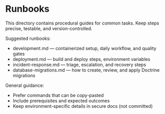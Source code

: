 # Runbooks

This directory contains procedural guides for common tasks. Keep steps precise, testable, and version-controlled.

Suggested runbooks:
- development.md — containerized setup, daily workflow, and quality gates
- deployment.md — build and deploy steps, environment variables
- incident-response.md — triage, escalation, and recovery steps
- database-migrations.md — how to create, review, and apply Doctrine migrations

General guidance:
- Prefer commands that can be copy-pasted
- Include prerequisites and expected outcomes
- Keep environment-specific details in secure docs (not committed)
